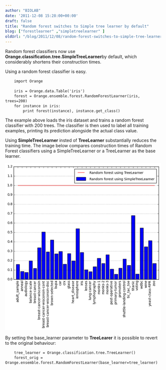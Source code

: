 ```yaml
---
author: "BIOLAB"
date: '2011-12-08 15:28:00+00:00'
draft: false
title: "Random forest switches to Simple tree learner by default"
blog: ["forestlearner" ,"simpletreelearner" ]
oldUrl: "/blog/2011/12/08/random-forest-switches-to-simple-tree-learner-by-default/"
---
```


Random forest classifiers now use **Orange.classification.tree.SimpleTreeLearner**by default, which considerably shortens their construction times.

Using a random forest classifier is easy.


```
	import Orange

	iris = Orange.data.Table('iris')
	forest = Orange.ensemble.forest.RandomForestLearner(iris, trees=200)
	for instance in iris:
	    print forest(instance), instance.get_class()
```





The example above loads the iris dataset and trains a random forest classifier with 200 trees. The classifier is then used to label all training examples, printing its prediction alongside the actual class value.

Using **SimpleTreeLearner** insted of **TreeLearner** substantially reduces the training time. The image below compares construction times of Random Forest classifiers using a SimpleTreeLearner or a TreeLearner as the base learner.

![](forest_construction.png__600x641_q95_crop_upscale.png)


By setting the base_learner parameter to **TreeLearer** it is possible to revert to the original behaviour:




```
	tree_learner = Orange.classification.tree.TreeLearner()
	forest_orig = Orange.ensemble.forest.RandomForestLearner(base_learner=tree_learner)
```


